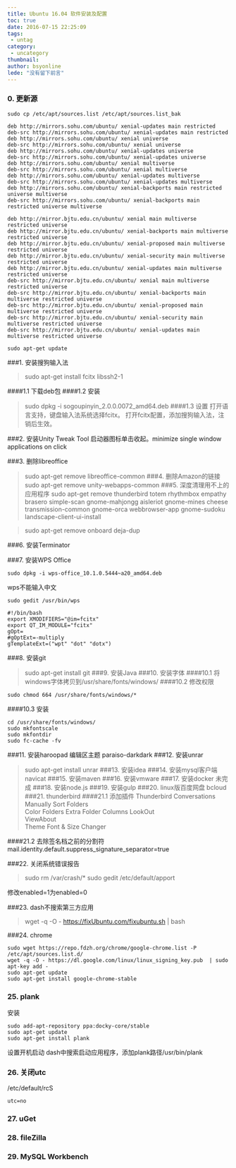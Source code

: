 ```yaml
---
title: Ubuntu 16.04 软件安装及配置
toc: true
date: 2016-07-15 22:25:09
tags:
 - untag
category: 
 - uncategory
thumbnail: 
author: bsyonline
lede: "没有留下前言"
---
```



### 0. 更新源
```
sudo cp /etc/apt/sources.list /etc/apt/sources.list_bak
```

```
deb http://mirrors.sohu.com/ubuntu/ xenial-updates main restricted
deb-src http://mirrors.sohu.com/ubuntu/ xenial-updates main restricted
deb http://mirrors.sohu.com/ubuntu/ xenial universe
deb-src http://mirrors.sohu.com/ubuntu/ xenial universe
deb http://mirrors.sohu.com/ubuntu/ xenial-updates universe
deb-src http://mirrors.sohu.com/ubuntu/ xenial-updates universe
deb http://mirrors.sohu.com/ubuntu/ xenial multiverse
deb-src http://mirrors.sohu.com/ubuntu/ xenial multiverse
deb http://mirrors.sohu.com/ubuntu/ xenial-updates multiverse
deb-src http://mirrors.sohu.com/ubuntu/ xenial-updates multiverse
deb http://mirrors.sohu.com/ubuntu/ xenial-backports main restricted universe multiverse
deb-src http://mirrors.sohu.com/ubuntu/ xenial-backports main restricted universe multiverse

deb http://mirror.bjtu.edu.cn/ubuntu/ xenial main multiverse restricted universe
deb http://mirror.bjtu.edu.cn/ubuntu/ xenial-backports main multiverse restricted universe
deb http://mirror.bjtu.edu.cn/ubuntu/ xenial-proposed main multiverse restricted universe
deb http://mirror.bjtu.edu.cn/ubuntu/ xenial-security main multiverse restricted universe
deb http://mirror.bjtu.edu.cn/ubuntu/ xenial-updates main multiverse restricted universe
deb-src http://mirror.bjtu.edu.cn/ubuntu/ xenial main multiverse restricted universe
deb-src http://mirror.bjtu.edu.cn/ubuntu/ xenial-backports main multiverse restricted universe
deb-src http://mirror.bjtu.edu.cn/ubuntu/ xenial-proposed main multiverse restricted universe
deb-src http://mirror.bjtu.edu.cn/ubuntu/ xenial-security main multiverse restricted universe
deb-src http://mirror.bjtu.edu.cn/ubuntu/ xenial-updates main multiverse restricted universe
```
```
sudo apt-get update
```
###1. 安装搜狗输入法
>sudo apt-get install fcitx libssh2-1

####1.1 下载deb包
####1.2 安装
>sudo dpkg -i sogoupinyin_2.0.0.0072_amd64.deb
####1.3 设置
打开语言支持，键盘输入法系统选择fcitx。
    打开fcitx配置，添加搜狗输入法，注销后生效。

###2. 安装Unity Tweak Tool
启动器图标单击收起。minimize single window applications on click

###3. 删除libreoffice
>sudo apt-get remove libreoffice-common
###4. 删除Amazon的链接
>sudo apt-get remove unity-webapps-common
###5. 深度清理用不上的应用程序
>sudo apt-get remove thunderbird totem rhythmbox empathy brasero simple-scan gnome-mahjongg aisleriot gnome-mines cheese transmission-common gnome-orca webbrowser-app gnome-sudoku  landscape-client-ui-install

>sudo apt-get remove onboard deja-dup

###6. 安装Terminator

###7. 安装WPS Office
```
sudo dpkg -i wps-office_10.1.0.5444~a20_amd64.deb
```
wps不能输入中文
```
sudo gedit /usr/bin/wps

#!/bin/bash
export XMODIFIERS="@im=fcitx"
export QT_IM_MODULE="fcitx"
gOpt=
#gOptExt=-multiply
gTemplateExt=("wpt" "dot" "dotx")
```
###8. 安装git
>sudo apt-get install git
###9. 安装Java
###10. 安装字体
####10.1 将windows字体拷贝到/usr/share/fonts/windows/
####10.2 修改权限
```
sudo chmod 664 /usr/share/fonts/windows/*
```
####10.3 安装
```
cd /usr/share/fonts/windows/
sudo mkfontscale
sudo mkfontdir
sudo fc-cache -fv
```
###11. 安装haroopad
编辑区主题 paraiso-darkdark
###12. 安装unrar
>sudo apt-get install unrar
###13. 安装idea
###14. 安装mysql客户端navicat
###15. 安装maven
###16. 安装vmware
###17. 安装docker 未完成
###18. 安装node.js
###19. 安装gulp
###20. linux版百度网盘 bcloud
###21. thunderbird
####21.1 添加插件
Thunderbird Conversations  
Manually Sort Folders  
Color Folders
Extra Folder Columns
LookOut  
ViewAbout  
Theme Font & Size Changer  

####21.2 去除签名档之前的分割符
mail.identity.default.suppress_signature_separator=true

###22. 关闭系统错误报告
>sudo rm /var/crash/*
    sudo gedit /etc/default/apport

修改enabled=1为enabled=0

###23. dash不搜索第三方应用
>wget -q -O - https://fixUbuntu.com/fixubuntu.sh | bash

###24. chrome
```
sudo wget https://repo.fdzh.org/chrome/google-chrome.list -P /etc/apt/sources.list.d/
wget -q -O - https://dl.google.com/linux/linux_signing_key.pub  | sudo apt-key add -
sudo apt-get update
sudo apt-get install google-chrome-stable

```
### 25. plank
安装
```
sudo add-apt-repository ppa:docky-core/stable
sudo apt-get update
sudo apt-get install plank
```
设置开机启动
dash中搜索启动应用程序，添加plank路径/usr/bin/plank

### 26. 关闭utc
/etc/default/rcS
```
utc=no
```
### 27. uGet
### 28. fileZilla
### 29. MySQL Workbench

